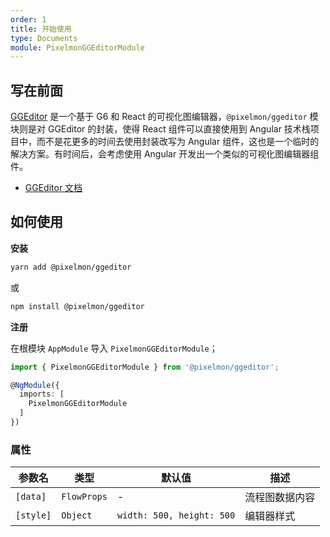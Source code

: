 ```yaml
---
order: 1
title: 开始使用
type: Documents
module: PixelmonGGEditorModule
---
```


## 写在前面

[GGEditor](https://github.com/gaoli/GGEditor) 是一个基于 G6 和 React 的可视化图编辑器，`@pixelmon/ggeditor` 模块则是对 GGEditor 的封装，使得 React 组件可以直接使用到 Angular 技术栈项目中，而不是花更多的时间去使用封装改写为 Angular 组件，这也是一个临时的解决方案。有时间后，会考虑使用 Angular 开发出一个类似的可视化图编辑器组件。


- [GGEditor 文档](https://github.com/gaoli/GGEditor/blob/master/docs/README.zh-CN.md)


## 如何使用

**安装**

```bash
yarn add @pixelmon/ggeditor 
```

或

```bash
npm install @pixelmon/ggeditor 
```


**注册**

在根模块 `AppModule` 导入 `PixelmonGGEditorModule`；

```ts
import { PixelmonGGEditorModule } from '@pixelmon/ggeditor';

@NgModule({
  imports: [
    PixelmonGGEditorModule
  ]
})
```


### 属性

| 参数名       | 类型           | 默认值            | 描述                                                                                                                                  |
|--------------|----------------|-------------------|---------------------------------------------------------------------------------------------------------------------------------------|
| `[data]`     | `FlowProps` | -         | 流程图数据内容                                                          |
| `[style]`   | `Object`       | `width: 500, height: 500`      |  编辑器样式 |
